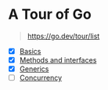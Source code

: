 # A Tour of Go

> <https://go.dev/tour/list>

- [x] [Basics](basics.md)
- [x] [Methods and interfaces](methods_and_interfaces.md)
- [x] [Generics](generics.md)
- [ ] [Concurrency](concurrency.md)
